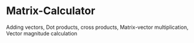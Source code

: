 # Matrix-Calculator
Adding vectors, Dot products, cross products, Matrix-vector multiplication, Vector magnitude calculation 

